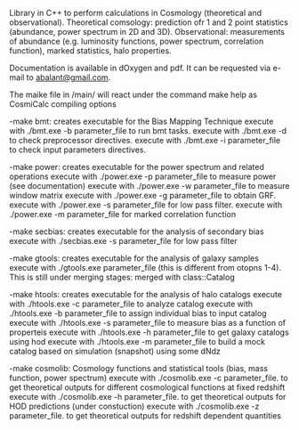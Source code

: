 Library in C++ to perform calculations in Cosmology (theoretical and observational). 
Theoretical comsology: prediction ofr 1 and 2 point statistics (abundance, power spectrum in 2D and 3D).
Observational: measurements of abundance (e.g. luminosity functions, power spectrum, correlation function), marked statistics, halo properties.

Documentation is available in dOxygen and pdf. It can be requested via e-mail to abalant@gmail.com.

The maike file in /main/ will react under the command make help as
CosmiCalc compiling options

-make bmt: creates executable for the Bias Mapping Technique
	  execute with ./bmt.exe -b parameter_file to run bmt tasks.
	  execute with ./bmt.exe -d to check preprocessor directives.
	  execute with ./bmt.exe -i parameter_file to check input parameters directives.

-make power: creates executable for the power spectrum and related operations
	  execute with ./power.exe -p parameter_file to measure power (see documentation)
	  execute with ./power.exe -w parameter_file to measure window matrix
	  execute with ./power.exe -g parameter_file to obtain GRF.
	  execute with ./power.exe -s parameter_file for low pass filter.
	  execute with ./power.exe -m parameter_file for marked correlation function

-make secbias: creates executable for the analysis of secondary bias
	  execute with ./secbias.exe -s parameter_file for low pass filter

-make gtools: creates executable for the analysis of galaxy samples 
	  execute with ./gtools.exe parameter_file (this is different from otopns 1-4). This is still under merging stages: merged with class::Catalog

-make htools: creates executable for the analysis of halo catalogs 
	  execute with ./htools.exe -c parameter_file to analyze catalog
	  execute with ./htools.exe -b parameter_file to assign individual bias to input catalog
	  execute with ./htools.exe -s parameter_file to measure bias as a function of properteis
	  execute with ./htools.exe -h parameter_file to get galaxy catalogs using hod
	  execute with ./htools.exe -m parameter_file to build a mock catalog based on simulation (snapshot) using some dNdz

-make cosmolib: Cosmology functions and statistical tools (bias, mass function, power spectrum)
	  execute with ./cosmolib.exe -c parameter_file. to get theoretical outputs for different cosmological functions at fixed redshift
	  execute with ./cosmolib.exe -h parameter_file. to get theoretical outputs for HOD predictions (under constuction)
	  execute with ./cosmolib.exe -z parameter_file. to get theoretical outputs for redshift dependent quantities
